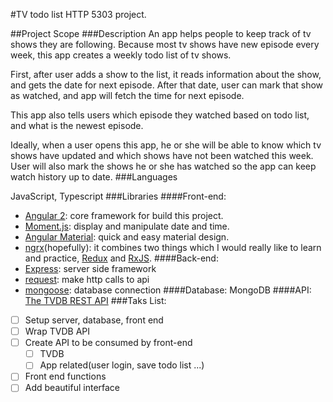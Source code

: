 #TV todo list
HTTP 5303 project.

##Project Scope
###Description
An app helps people to keep track of tv shows they are following. Because most tv shows have new episode every week, this app creates a weekly todo list of tv shows.

First, after user adds a show to the list, it reads information about the show, and gets the date for next episode. After that date, user can mark that show as watched, and app will fetch the time for next episode.

This app also tells users which episode they watched based on todo list, and what is the newest episode.

Ideally, when a user opens this app, he or she will be able to know which tv shows have updated and which shows have not been watched this week. User will also mark the shows he or she has watched so the app can keep watch history up to date.
###Languages

JavaScript, Typescript
###Libraries
####Front-end:
- [Angular 2](https://angular.io): core framework for build this project.
- [Moment.js](http://momentjs.com/): display and manipulate date and time.
- [Angular Material](https://github.com/angular/material2): quick and easy material design.
- [ngrx](https://github.com/ngrx/store)(hopefully): it combines two things which I would really like to learn and practice, [Redux](https://github.com/reactjs/redux) and [RxJS](https://github.com/ReactiveX/rxjs).
####Back-end:
- [Express](http://expressjs.com/): server side framework
- [request](https://github.com/request/request): make http calls to api
- [mongoose](http://mongoosejs.com/): database connection
####Database:
MongoDB
####API:
[The TVDB REST API](https://api.thetvdb.com/swagger)
###Taks List:
- [ ] Setup server, database, front end
- [ ] Wrap TVDB API
- [ ] Create API to be consumed by front-end
    - [ ] TVDB
    - [ ] App related(user login, save todo list ...)
- [ ] Front end functions
- [ ] Add beautiful interface